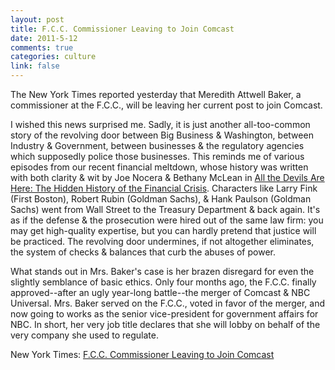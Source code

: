 ```yaml
--- 
layout: post
title: F.C.C. Commissioner Leaving to Join Comcast
date: 2011-5-12
comments: true
categories: culture
link: false
---
```

The New York Times reported yesterday that Meredith Attwell Baker, a commissioner at the F.C.C., will be leaving her current post to join Comcast.

I wished this news surprised me. Sadly, it is just another all-too-common story of the revolving door between Big Business &amp; Washington, between Industry &amp; Government, between businesses &amp; the regulatory agencies which supposedly police those businesses. This reminds me of various episodes from our recent financial meltdown, whose history was written with both clarity &amp; wit by Joe Nocera &amp; Bethany McLean in <a title="All The Devils Are Here" href="http://www.amazon.com/gp/product/1591843634/ref=as_li_tf_tl?ie=UTF8&amp;tag=johnmercerorg-20&amp;linkCode=as2&amp;camp=217145&amp;creative=399353&amp;creativeASIN=1591843634">All the Devils Are Here: The Hidden History of the Financial Crisis</a>. Characters like Larry Fink (First Boston), Robert Rubin (Goldman Sachs), &amp; Hank Paulson (Goldman Sachs) went from Wall Street to the Treasury Department &amp; back again. It's as if the defense &amp; the prosecution were hired out of the same law firm: you may get high-quality expertise, but you can hardly pretend that justice will be practiced. The revolving door undermines, if not altogether eliminates, the system of checks &amp; balances that curb the abuses of power.

What stands out in Mrs. Baker's case is her brazen disregard for even the slightly semblance of basic ethics. Only four months ago, the F.C.C. finally approved--after an ugly year-long battle--the merger of Comcast &amp; NBC Universal. Mrs. Baker served on the F.C.C., voted in favor of the merger, and now going to works as the senior vice-president for government affairs for NBC. In short, her very job title declares that she will lobby on behalf of the very company she used to regulate.

New York Times: <a href="http://mediadecoder.blogs.nytimes.com/2011/05/11/f-c-c-commissioner-to-join-comcast/?partner=rss&amp;emc=rss">F.C.C. Commissioner Leaving to Join Comcast</a>
